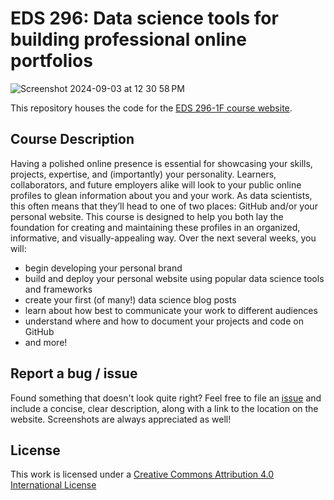 # EDS 296: Data science tools for building professional online portfolios

![Screenshot 2024-09-03 at 12 30 58 PM](https://github.com/user-attachments/assets/80aa7341-b982-49a5-9cb8-6b4e04f45068)

This repository houses the code for the [EDS 296-1F course website](https://ucsb-meds.github.io/EDS-296-DS-portfolios/).

## Course Description

Having a polished online presence is essential for showcasing your skills, projects, expertise, and (importantly) your personality. Learners, collaborators, and future employers alike will look to your public online profiles to glean information about you and your work. As data scientists, this often means that they’ll head to one of two places: GitHub and/or your personal website. This course is designed to help you both lay the foundation for creating and maintaining these profiles in an organized, informative, and visually-appealing way. Over the next several weeks, you will:

- begin developing your personal brand
- build and deploy your personal website using popular data science tools and frameworks
- create your first (of many!) data science blog posts
- learn about how best to communicate your work to different audiences
- understand where and how to document your projects and code on GitHub
- and more!

## Report a bug / issue

Found something that doesn't look quite right? Feel free to file an [issue](https://github.com/UCSB-MEDS/EDS-296-DS-portfolios/issues) and include a concise, clear description, along with a link to the location on the website. Screenshots are always appreciated as well!

## License

This work is licensed under a [Creative Commons Attribution 4.0 International License](https://creativecommons.org/licenses/by/4.0/)
